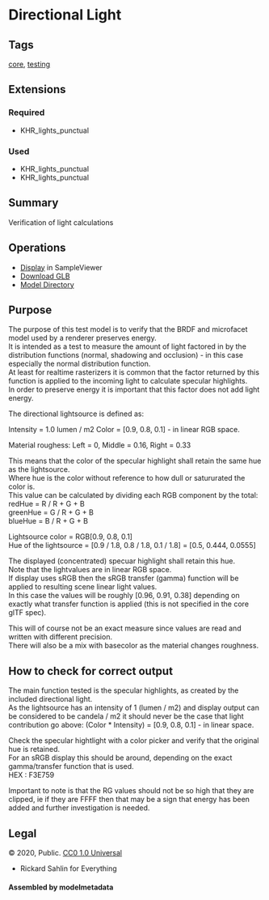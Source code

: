 # Directional Light

## Tags

[core](../../Models-core.md), [testing](../../Models-testing.md)

## Extensions

### Required

* KHR_lights_punctual

### Used

* KHR_lights_punctual
* KHR_lights_punctual

## Summary

Verification of light calculations

## Operations

* [Display](https://github.khronos.org/glTF-Sample-Viewer-Release/?model=https://raw.GithubUserContent.com/KhronosGroup/glTF-Sample-Assets/main/./Models/DirectionalLight/glTF-Binary/DirectionalLight.glb) in SampleViewer
* [Download GLB](https://raw.GithubUserContent.com/KhronosGroup/glTF-Sample-Assets/main/./Models/DirectionalLight/glTF-Binary/DirectionalLight.glb)
* [Model Directory](./)

## Purpose

The purpose of this test model is to verify that the BRDF and microfacet model used by a renderer preserves energy.  
It is intended as a test to measure the amount of light factored in by the distribution functions (normal, shadowing and occlusion) - in this case especially the normal distribution function.  
At least for realtime rasterizers it is common that the factor returned by this function is applied to the incoming light to calculate specular highlights.  
In order to preserve energy it is important that this factor does not add light energy.  

The directional lightsource is defined as:

Intensity = 1.0 lumen / m2
Color = [0.9, 0.8, 0.1]  - in linear RGB space.  

Material roughess:
Left = 0, Middle = 0.16, Right = 0.33

This means that the color of the specular highlight shall retain the same hue as the lightsource.  
Where hue is the color without reference to how dull or satururated the color is.  
This value can be calculated by dividing each RGB component by the total:  
redHue = R / R + G + B  
greenHue = G / R + G + B  
blueHue = B / R + G + B  

Lightsource color = RGB[0.9, 0.8, 0.1]  
Hue of the lightsource = [0.9 / 1.8, 0.8 / 1.8, 0.1 / 1.8] = [0.5, 0.444, 0.0555]  

The displayed (concentrated) specuar highlight shall retain this hue.  
Note that the lightvalues are in linear RGB space.    
If display uses sRGB then the sRGB transfer (gamma) function will be applied to resulting scene linear light values.  
In this case the values will be roughly [0.96, 0.91, 0.38] depending on exactly what transfer function is applied (this is not specified in the core glTF spec).  

This will of course not be an exact measure since values are read and written with different precision.  
There will also be a mix with basecolor as the material changes roughness.

## How to check for correct output

The main function tested is the specular highlights, as created by the included directional light.  
As the lightsource has an intensity of 1 (lumen / m2) and display output can be considered to be candela / m2 it should never be the case that light contribution go above:
(Color * Intensity) = [0.9, 0.8, 0.1] - in linear space.  

Check the specular hightlight with a color picker and verify that the original hue is retained.  
For an sRGB display this should be around, depending on the exact gamma/transfer function that is used.  
HEX : F3E759

Important to note is that the RG values should not be so high that they are clipped, ie if they are FFFF then that may be a sign that energy has been added and further investigation is needed.  


## Legal

&copy; 2020, Public. [CC0 1.0 Universal](https://creativecommons.org/publicdomain/zero/1.0/legalcode)

 - Rickard Sahlin for Everything

#### Assembled by modelmetadata